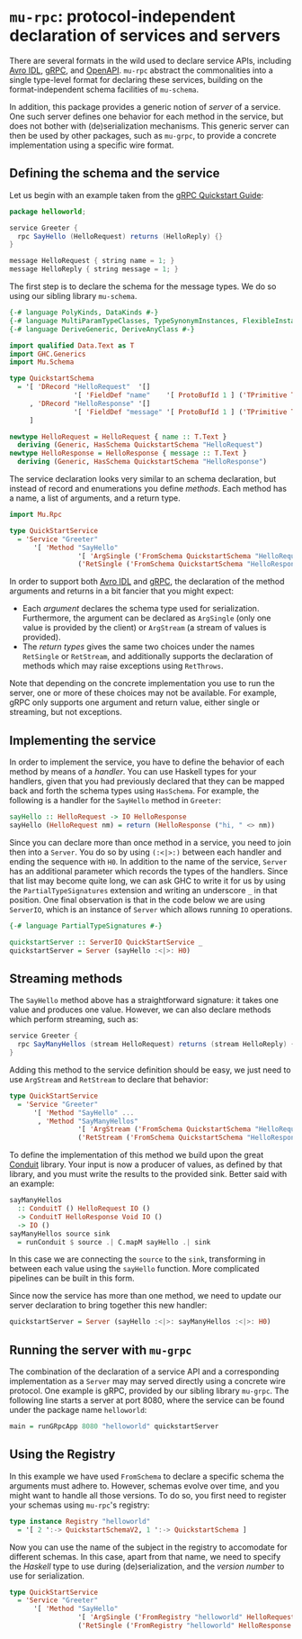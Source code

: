 # `mu-rpc`: protocol-independent declaration of services and servers

There are several formats in the wild used to declare service APIs, including [Avro IDL](https://avro.apache.org/docs/current/idl.html), [gRPC](https://grpc.io/), and [OpenAPI](https://swagger.io/specification/). `mu-rpc` abstract the commonalities into a single type-level format for declaring these services, building on the format-independent schema facilities of `mu-schema`.

In addition, this package provides a generic notion of *server* of a service. One such server defines one behavior for each method in the service, but does not bother with (de)serialization mechanisms. This generic server can then be used by other packages, such as `mu-grpc`, to provide a concrete implementation using a specific wire format.

## Defining the schema and the service

Let us begin with an example taken from the [gRPC Quickstart Guide](https://grpc.io/docs/quickstart/):

```java
package helloworld;

service Greeter {
  rpc SayHello (HelloRequest) returns (HelloReply) {}
}

message HelloRequest { string name = 1; }
message HelloReply { string message = 1; }
```

The first step is to declare the schema for the message types. We do so using our sibling library `mu-schema`.

```haskell
{-# language PolyKinds, DataKinds #-}
{-# language MultiParamTypeClasses, TypeSynonymInstances, FlexibleInstances #-}
{-# language DeriveGeneric, DeriveAnyClass #-}

import qualified Data.Text as T
import GHC.Generics
import Mu.Schema

type QuickstartSchema
  = '[ 'DRecord "HelloRequest"  '[]
                '[ 'FieldDef "name"    '[ ProtoBufId 1 ] ('TPrimitive T.Text) ]
     , 'DRecord "HelloResponse" '[]
                '[ 'FieldDef "message" '[ ProtoBufId 1 ] ('TPrimitive T.Text) ]
     ]

newtype HelloRequest = HelloRequest { name :: T.Text }
  deriving (Generic, HasSchema QuickstartSchema "HelloRequest")
newtype HelloResponse = HelloResponse { message :: T.Text }
  deriving (Generic, HasSchema QuickstartSchema "HelloResponse")
```

The service declaration looks very similar to an schema declaration, but instead of record and enumerations you define *methods*. Each method has a name, a list of arguments, and a return type.

```haskell
import Mu.Rpc

type QuickStartService
  = 'Service "Greeter"
      '[ 'Method "SayHello"
                 '[ 'ArgSingle ('FromSchema QuickstartSchema "HelloRequest") ]
                 ('RetSingle ('FromSchema QuickstartSchema "HelloResponse")) ]
```

In order to support both [Avro IDL](https://avro.apache.org/docs/current/idl.html) and [gRPC](https://grpc.io/), the declaration of the method arguments and returns in a bit fancier that you might expect:

* Each *argument* declares the schema type used for serialization. Furthermore, the argument can be declared as `ArgSingle` (only one value is provided by the client) or `ArgStream` (a stream of values is provided).
* The *return types* gives the same two choices under the names `RetSingle` or `RetStream`, and additionally supports the declaration of methods which may raise exceptions using `RetThrows`.

Note that depending on the concrete implementation you use to run the server, one or more of these choices may not be available. For example, gRPC only supports one argument and return value, either single or streaming, but not exceptions.

## Implementing the service

In order to implement the service, you have to define the behavior of each method by means of a *handler*. You can use Haskell types for your handlers, given that you had previously declared that they can be mapped back and forth the schema types using `HasSchema`. For example, the following is a handler for the `SayHello` method in `Greeter`:

```haskell
sayHello :: HelloRequest -> IO HelloResponse
sayHello (HelloRequest nm) = return (HelloResponse ("hi, " <> nm))
```

Since you can declare more than once method in a service, you need to join then into a `Server`. You do so by using `(:<|>:)` between each handler and ending the sequence with `H0`. In addition to the name of the service, `Server` has an additional parameter which records the types of the handlers. Since that list may become quite long, we can ask GHC to write it for us by using the `PartialTypeSignatures` extension and writing an underscore `_` in that position. One final observation is that in the code below we are using `ServerIO`, which is an instance of `Server` which allows running `IO` operations.

```haskell
{-# language PartialTypeSignatures #-}

quickstartServer :: ServerIO QuickStartService _
quickstartServer = Server (sayHello :<|>: H0)
```

## Streaming methods

The `SayHello` method above has a straightforward signature: it takes one value and produces one value. However, we can also declare methods which perform streaming, such as:

```java
service Greeter {
  rpc SayManyHellos (stream HelloRequest) returns (stream HelloReply) {}
}
```

Adding this method to the service definition should be easy, we just need to use `ArgStream` and `RetStream` to declare that behavior:

```haskell
type QuickStartService
  = 'Service "Greeter"
      '[ 'Method "SayHello" ...
       , 'Method "SayManyHellos"
                 '[ 'ArgStream ('FromSchema QuickstartSchema "HelloRequest")]
                 ('RetStream ('FromSchema QuickstartSchema "HelloResponse")) ]
```

To define the implementation of this method we build upon the great [Conduit](https://github.com/snoyberg/conduit) library. Your input is now a producer of values, as defined by that library, and you must write the results to the provided sink. Better said with an example:

```haskell
sayManyHellos
  :: ConduitT () HelloRequest IO ()
  -> ConduitT HelloResponse Void IO ()
  -> IO ()
sayManyHellos source sink
  = runConduit $ source .| C.mapM sayHello .| sink
```

In this case we are connecting the `source` to the `sink`, transforming in between each value using the `sayHello` function. More complicated pipelines can be built in this form.

Since now the service has more than one method, we need to update our server declaration to bring together this new handler:

```haskell
quickstartServer = Server (sayHello :<|>: sayManyHellos :<|>: H0)
```

## Running the server with `mu-grpc`

The combination of the declaration of a service API and a corresponding implementation as a `Server` may may served directly using a concrete wire protocol. One example is gRPC, provided by our sibling library `mu-grpc`. The following line starts a server at port 8080, where the service can be found under the package name `helloworld`:

```haskell
main = runGRpcApp 8080 "helloworld" quickstartServer
```

## Using the Registry

In this example we have used `FromSchema` to declare a specific schema the arguments must adhere to. However, schemas evolve over time, and you might want to handle all those versions. To do so, you first need to register your schemas using `mu-rpc`'s registry:

```haskell
type instance Registry "helloworld"
  = '[ 2 ':-> QuickstartSchemaV2, 1 ':-> QuickstartSchema ]
```

Now you can use the name of the subject in the registry to accomodate for different schemas. In this case, apart from that name, we need to specify the *Haskell* type to use during (de)serialization, and the *version number* to use for serialization.

```haskell
type QuickStartService
  = 'Service "Greeter"
      '[ 'Method "SayHello"
                 '[ 'ArgSingle ('FromRegistry "helloworld" HelloRequest 2) ]
                 ('RetSingle ('FromRegistry "helloworld" HelloResponse 1)) ]
```